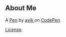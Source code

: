 About Me
-----


A [Pen](http://codepen.io/asaha3/pen/rfbku) by [avik ](http://codepen.io/asaha3) on [CodePen](http://codepen.io/).

[License](http://codepen.io/asaha3/pen/rfbku/license).
